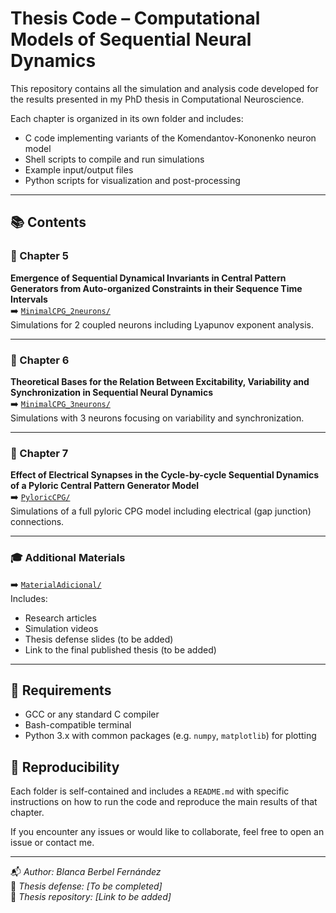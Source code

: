 # Thesis Code – Computational Models of Sequential Neural Dynamics

This repository contains all the simulation and analysis code developed for the results presented in my PhD thesis in Computational Neuroscience.

Each chapter is organized in its own folder and includes:
- C code implementing variants of the Komendantov-Kononenko neuron model
- Shell scripts to compile and run simulations
- Example input/output files
- Python scripts for visualization and post-processing

---

## 📚 Contents

### 🧠 Chapter 5  
**Emergence of Sequential Dynamical Invariants in Central Pattern Generators from Auto-organized Constraints in their Sequence Time Intervals**  
➡️ [`MinimalCPG_2neurons/`](./MinimalCPG_2neurons/)  
Simulations for 2 coupled neurons including Lyapunov exponent analysis.

---

### 🔄 Chapter 6  
**Theoretical Bases for the Relation Between Excitability, Variability and Synchronization in Sequential Neural Dynamics**  
➡️ [`MinimalCPG_3neurons/`](./MinimalCPG_3neurons/)  
Simulations with 3 neurons focusing on variability and synchronization.

---

### 🔌 Chapter 7  
**Effect of Electrical Synapses in the Cycle-by-cycle Sequential Dynamics of a Pyloric Central Pattern Generator Model**  
➡️ [`PyloricCPG/`](./PyloricCPG/)  
Simulations of a full pyloric CPG model including electrical (gap junction) connections.

---

### 🎓 Additional Materials  
➡️ [`MaterialAdicional/`](./MaterialAdicional/)  
Includes:
- Research articles
- Simulation videos
- Thesis defense slides (to be added)
- Link to the final published thesis (to be added)

---

## 💾 Requirements

- GCC or any standard C compiler
- Bash-compatible terminal
- Python 3.x with common packages (e.g. `numpy`, `matplotlib`) for plotting

## 🧪 Reproducibility

Each folder is self-contained and includes a `README.md` with specific instructions on how to run the code and reproduce the main results of that chapter.

If you encounter any issues or would like to collaborate, feel free to open an issue or contact me.

---

📬 _Author: Blanca Berbel Fernández_  
📅 _Thesis defense: [To be completed]_  
🔗 _Thesis repository: [Link to be added]_
